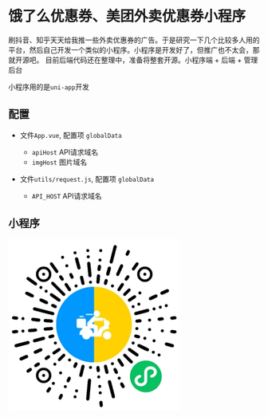 # 饿了么优惠券、美团外卖优惠券小程序
刷抖音、知乎天天给我推一些外卖优惠券的广告。于是研究一下几个比较多人用的平台，然后自己开发一个类似的小程序。小程序是开发好了，但推广也不太会，那就开源吧。
目前后端代码还在整理中，准备将整套开源。小程序端 + 后端 + 管理后台

小程序用的是`uni-app`开发

## 配置

- 文件`App.vue`, 配置项 `globalData`
  - `apiHost` API请求域名
  - `imgHost` 图片域名
 
- 文件`utils/request.js`, 配置项 `globalData`
  - `API_HOST` API请求域名

## 小程序
![小程序二维码](https://github.com/lxr9161/waimai/blob/main/miniprogram_qrcode.jpeg?raw=true)
